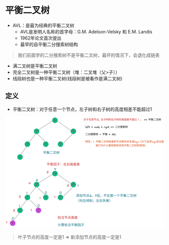 # 平衡二叉树


* AVL：是最为经典的平衡二叉树
  - AVL是发明人名称的首字母：G.M. Adelson-Velsky 和 E.M. Landis
  - 1962年论文首次提出
  - 最早的自平衡二分搜索树结构

> 我们前面学的二分搜索树不是平衡二叉树，最坏的情况下，会退化成链表

* 满二叉树是平衡二叉树
* 完全二叉树是一种平衡二叉树（堆：二叉堆（父>子））
* 线段树也是一种平衡二叉树(线段树是被看作是满二叉树)

## 定义

* 平衡二叉树：对于任意一个节点，左子树和右子树的高度相差不能超过1

![](img/image_2022-03-23-16-59-59.png)


> 叶子节点的高度一定是1 => 新添加节点的高度一定是1






































